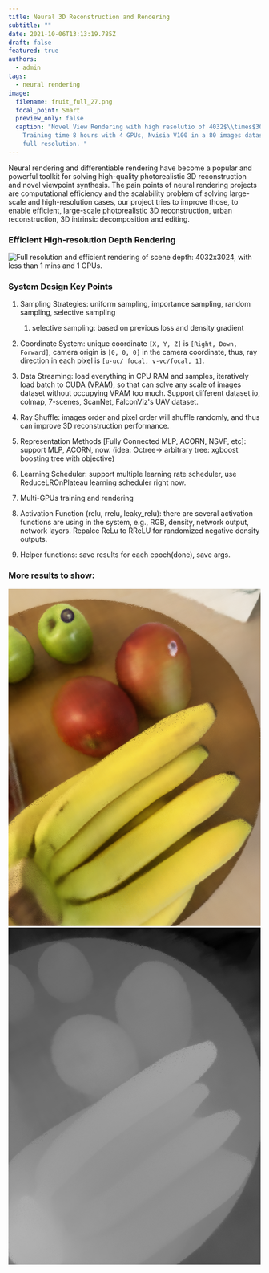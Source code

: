 ```yaml
---
title: Neural 3D Reconstruction and Rendering
subtitle: ""
date: 2021-10-06T13:13:19.785Z
draft: false
featured: true
authors:
  - admin
tags:
  - neural rendering
image:
  filename: fruit_full_27.png
  focal_point: Smart
  preview_only: false
  caption: "Novel View Rendering with high resolutio of 4032$\\times$3024.
    Training time 8 hours with 4 GPUs, Nvisia V100 in a 80 images dataset with
    full resolution. "
---
```



Neural rendering and differentiable rendering have become a popular and powerful toolkit for solving high-quality photorealistic 3D reconstruction and novel viewpoint synthesis. The pain points of neural rendering projects are computational efficiency and the scalability problem of solving large-scale and high-resolution cases, our project tries to improve those, to enable efficient, large-scale photorealistic 3D reconstruction, urban reconstruction, 3D intrinsic decomposition and editing. 

### Efficient High-resolution Depth Rendering

![](fruit_full_27_depth.png "Full resolution and efficient rendering of scene depth: 4032x3024, with less than 1 mins and 1 GPUs. ")

### System Design Key Points

1. Sampling Strategies: uniform sampling, importance sampling, random sampling, selective sampling

   1. selective sampling: based on previous loss and density gradient
2. Coordinate System: unique coordinate `[X, Y, Z]` is `[Right, Down, Forward]`, camera origin is `[0, 0, 0]` in the camera coordinate, thus, ray direction in each pixel is `[u-uc/ focal, v-vc/focal, 1]`.
3. Data Streaming: load everything in CPU RAM and samples, iteratively load batch to CUDA (VRAM), so that can solve any scale of images dataset without occupying VRAM too much. Support different dataset io, colmap, 7-scenes, ScanNet, FalconViz's UAV dataset. 
4. Ray Shuffle: images order and pixel order will shuffle randomly, and thus can improve 3D reconstruction performance.
5. Representation Methods \[Fully Connected MLP, ACORN, NSVF, etc]: support MLP, ACORN, now. (idea: Octree-> arbitrary tree: xgboost boosting tree with objective)
6. Learning Scheduler: support multiple learning rate scheduler, use ReduceLROnPlateau learning scheduler right now. 
7. Multi-GPUs training and rendering
8. Activation Function (relu, rrelu, leaky_relu): there are several activation functions are using in the system, e.g., RGB, density, network output, network layers. Repalce ReLu to RReLU for randomized negative density outputs.
9. Helper functions: save results for each epoch(done), save args.

### More results to show:

![](fruit_2.png) ![](fruit_2_depth.png)